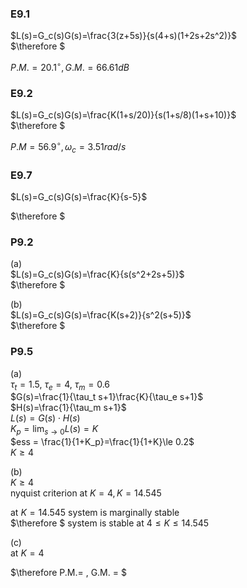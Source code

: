### E9.1  
$L(s)=G_c(s)G(s)=\frac{3(z+5s)}{s(4+s)(1+2s+2s^2)}$  
$\therefore $  

$P.M. = 20.1^\circ, G.M. = 66.61 dB$  


### E9.2  
$L(s)=G_c(s)G(s)=\frac{K(1+s/20)}{s(1+s/8)(1+s+10)}$  
$\therefore $  

$P.M = 56.9^\circ, \omega_c = 3.51  rad/s$  


### E9.7  
$L(s)=G_c(s)G(s)=\frac{K}{s-5}$  

$\therefore $  



### P9.2  
(a)  
$L(s)=G_c(s)G(s)=\frac{K}{s(s^2+2s+5)}$  
$\therefore $  


(b)  
$L(s)=G_c(s)G(s)=\frac{K(s+2)}{s^2(s+5)}$  
$\therefore $  




### P9.5  
(a)  
$\tau_t = 1.5, \ \tau_e = 4, \ \tau_m = 0.6$  
$G(s)=\frac{1}{\tau_t s+1}\frac{K}{\tau_e s+1}$  
$H(s)=\frac{1}{\tau_m s+1}$  
$L(s)=G(s) \cdot H(s)$  
$K_p = \lim_{s \to 0}L(s) = K$  
$ess = \frac{1}{1+K_p}=\frac{1}{1+K}\le 0.2$  
$K \ge 4$  

(b)  
$K \ge 4$  
nyquist criterion at $K = 4, K = 14.545$  

at $K=14.545$ system is marginally stable  
$\therefore $ system is stable at $4 \le K \le 14.545$  

(c)  
at $K=4$  

$\therefore P.M.= , G.M. = $  






